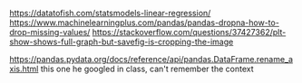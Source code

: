 https://datatofish.com/statsmodels-linear-regression/
https://www.machinelearningplus.com/pandas/pandas-dropna-how-to-drop-missing-values/
https://stackoverflow.com/questions/37427362/plt-show-shows-full-graph-but-savefig-is-cropping-the-image

https://pandas.pydata.org/docs/reference/api/pandas.DataFrame.rename_axis.html
this one he googled in class, can't remember the context